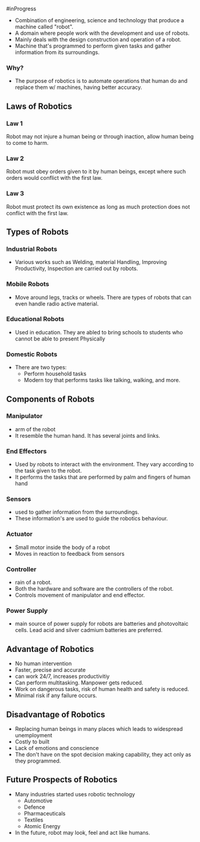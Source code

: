 #inProgress 

- Combination of engineering, science and technology that produce a machine called "robot".
- A domain where people work with the development and use of robots.
- Mainly deals with the design construction and operation of a robot.
- Machine that's programmed to perform given tasks and gather information from its surroundings.

### Why?
- The purpose of robotics is to automate operations that human do and replace them w/ machines, having better accuracy.


## Laws of Robotics

### Law 1
Robot may not injure a human being or through inaction, allow human being to come to harm.

### Law 2
Robot must obey orders given to it by human beings, except where such orders would conflict with the first law.

### Law 3
Robot must protect its own existence as long as much protection does not conflict with the first law.


## Types of Robots
### Industrial Robots
- Various works such as Welding, material Handling, Improving Productivity, Inspection are carried out by robots.
### Mobile Robots
- Move around legs, tracks or wheels. There are types of robots that can even handle radio active material.
### Educational Robots
- Used in education. They are abled to bring schools to students who cannot be able to present Physically

### Domestic Robots
- There are two types:
	- Perform household tasks
	- Modern toy that performs tasks like talking, walking, and more.

## Components of Robots
### Manipulator
- arm of the robot
-  It resemble the human hand. It has several joints and links.

### End Effectors
- Used by robots to interact with the environment. They vary according to the task given to the robot. 
- It performs the tasks that are performed by palm and fingers of human hand
### Sensors
- used to gather information from the surroundings.
- These information's are used to guide the robotics behaviour.
### Actuator
- Small motor inside the body of a robot
- Moves in reaction to feedback from sensors
### Controller
- rain of a robot.
- Both the hardware and software are the controllers of the robot. 
- Controls movement of manipulator and end effector.
### Power Supply
- main source of power supply for robots are batteries and photovoltaic cells. Lead acid and silver cadmium batteries are preferred.
## Advantage of Robotics
- No human intervention
- Faster, precise and accurate
- can work 24/7, increases productivitiy
- Can perform multitasking. Manpower gets reduced.
- Work on dangerous tasks, risk of human health and safety is reduced.
- Minimal risk if any failure occurs.
## Disadvantage of Robotics
- Replacing human beings in many places which leads to widespread unemployment
- Costly to built
- Lack of emotions and conscience
- The don't have on the spot decision making capability, they act only as they programmed.

## Future Prospects of Robotics
- Many industries started uses robotic technology
	- Automotive
	- Defence
	- Pharmaceuticals
	- Textiles
	- Atomic Energy
- In the future, robot may look, feel and act like humans.

